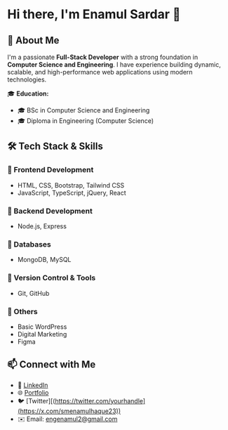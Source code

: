 # Hi there, I'm Enamul Sardar 👋

## 🚀 About Me
I'm a passionate **Full-Stack Developer** with a strong foundation in **Computer Science and Engineering**. I have experience building dynamic, scalable, and high-performance web applications using modern technologies.

🎓 **Education:**  
- 🎓 BSc in Computer Science and Engineering  
- 🎓 Diploma in Engineering (Computer Science)  

## 🛠️ Tech Stack & Skills
### 🔹 Frontend Development  
- HTML, CSS, Bootstrap, Tailwind CSS  
- JavaScript, TypeScript, jQuery, React  

### 🔹 Backend Development  
- Node.js, Express  

### 🔹 Databases  
- MongoDB, MySQL  

### 🔹 Version Control & Tools  
- Git, GitHub  

### 🔹 Others  
- Basic WordPress  
- Digital Marketing
- Figma

## 📫 Connect with Me
- 💼 [LinkedIn](https://www.linkedin.com/in/enamulsarder-full-stack-webseveloper/)  
- 🌐 [Portfolio](https://portfolio2-mu-murex.vercel.app/)  
- 🐦 [Twitter][(https://twitter.com/yourhandle](https://x.com/smenamulhaque23))  
- ✉️ Email: engenamul2@gmail.com  
